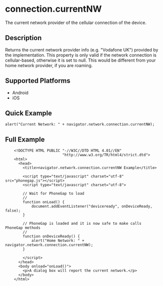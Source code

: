 connection.currentNW
====================

The current network provider of the cellular connection of the device. 

Description
-----------

Returns the current network provider info (e.g. "Vodafone UK") provided by the implementation. This property is only valid if the network connection is cellular-based, otherwise it is set to null. This would be different from your home network provider, if you are roaming.

Supported Platforms
-------------------

- Android
- iOS

Quick Example
-------------

	alert("Current Network: " + navigator.network.connection.currentNW);


Full Example
-------------

	    <!DOCTYPE HTML PUBLIC "-//W3C//DTD HTML 4.01//EN"
	                          "http://www.w3.org/TR/html4/strict.dtd">
	    <html>
	      <head>
	        <title>navigator.network.connection.currentNW Example</title>

	        <script type="text/javascript" charset="utf-8" src="phonegap.js"></script>
	        <script type="text/javascript" charset="utf-8">

	        // Wait for PhoneGap to load
	        // 
	        function onLoad() {
	            document.addEventListener("deviceready", onDeviceReady, false);
	        }

	        // PhoneGap is loaded and it is now safe to make calls PhoneGap methods
	        //
	        function onDeviceReady() {
				alert("Home Network: " + navigator.network.connection.currentNW);
	        }

	        </script>
	      </head>
	      <body onload="onLoad()">
	        <p>A dialog box will report the current network.</p>
	      </body>
	    </html>
